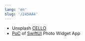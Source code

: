 ```yaml
---
lang: 'en'
slug: '/245AA4'
---
```


- Unsplash [CELLO](./../.././docs/pages/CELLO.md)
- [PoC](./../.././docs/pages/Proof%20of%20Concept.md) of [SwiftUI](./../.././docs/pages/SwiftUI.md) Photo Widget App

<head>
  <html lang="en-US"/>
</head>
